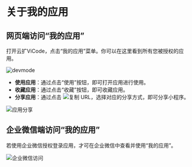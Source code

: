 # 关于我的应用

## 网页端访问“我的应用”

打开云扩ViCode，点击“我的应用”菜单。你可以在这里看到所有您被授权的应用。

![devmode](https://docimages.blob.core.chinacloudapi.cn/images/Kris/Apps/mypanel20210326.png)

- **使用应用**：通过点击“使用”按钮，即可打开应用进行使用。
- **收藏应用**：通过点击“收藏”按钮，即可收藏应用。
- **分享应用**：通过点击 ![复制 URL](https://docimages.blob.core.chinacloudapi.cn/images/Kris/Apps/copyurl20210127.png)，选择对应的分享方式，即可分享小程序。

![应用分享](https://docimages.blob.core.chinacloudapi.cn/images/Kris/Apps/sharemypanel20210326.png)

## 企业微信端访问“我的应用”

若使用企业微信授权登录应用，才可在企业微信中查看并使用“我的应用”。

![企业微信访问](https://docimages.blob.core.chinacloudapi.cn/images/Kris/Apps/mypanelbywechat20210326.png)
